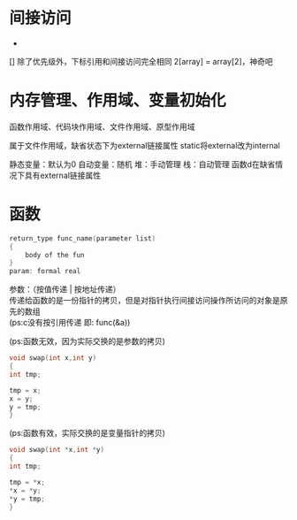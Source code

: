 # 间接访问
*
[]
除了优先级外，下标引用和间接访问完全相同
2[array] = array[2]，神奇吧

# 内存管理、作用域、变量初始化
函数作用域、代码块作用域、文件作用域、原型作用域

属于文件作用域，缺省状态下为external链接属性
static将external改为internal

静态变量：默认为0
自动变量：随机
	堆：手动管理
	栈：自动管理
函数d在缺省情况下具有external链接属性

# 函数
```c
return_type func_name(parameter list)
{
	body of the fun
}
param: formal real
```
参数：（按值传递 | 按地址传递）\
传递给函数的是一份指针的拷贝，但是对指针执行间接访问操作所访问的对象是原先的数组\
(ps:c没有按引用传递 即: func(&a))

(ps:函数无效，因为实际交换的是参数的拷贝)
```c
void swap(int x,int y)
{
int tmp;

tmp = x;
x = y;
y = tmp;
}
```
(ps:函数有效，实际交换的是变量指针的拷贝)
```c
void swap(int *x,int *y)
{
int tmp;

tmp = *x;
*x = *y;
*y = tmp;
}
```
